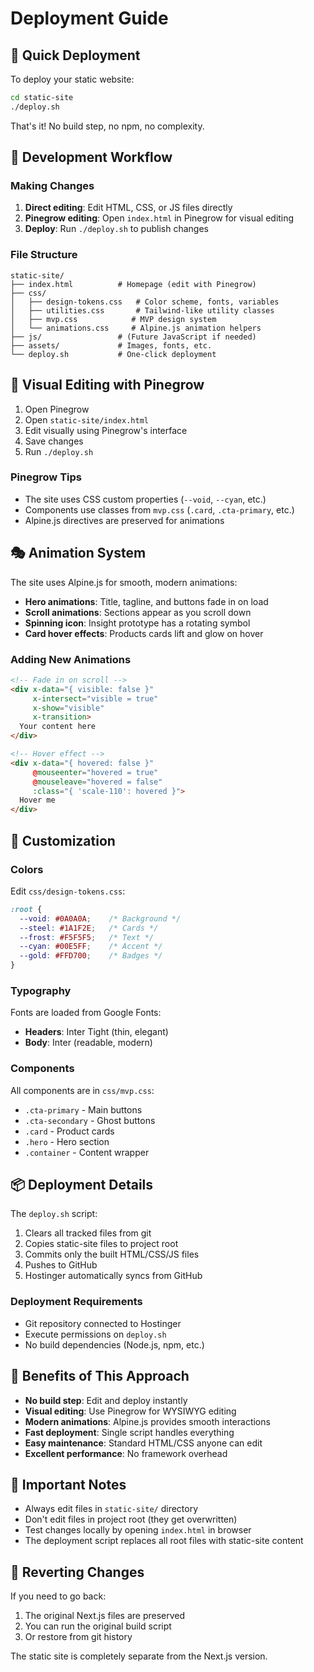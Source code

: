 # Deployment Guide

## 🚀 Quick Deployment

To deploy your static website:

```bash
cd static-site
./deploy.sh
```

That's it! No build step, no npm, no complexity.

## 🔄 Development Workflow

### Making Changes

1. **Direct editing**: Edit HTML, CSS, or JS files directly
2. **Pinegrow editing**: Open `index.html` in Pinegrow for visual editing
3. **Deploy**: Run `./deploy.sh` to publish changes

### File Structure

```
static-site/
├── index.html          # Homepage (edit with Pinegrow)
├── css/
│   ├── design-tokens.css   # Color scheme, fonts, variables
│   ├── utilities.css       # Tailwind-like utility classes
│   ├── mvp.css            # MVP design system
│   └── animations.css     # Alpine.js animation helpers
├── js/                 # (Future JavaScript if needed)
├── assets/             # Images, fonts, etc.
└── deploy.sh           # One-click deployment
```

## 🎨 Visual Editing with Pinegrow

1. Open Pinegrow
2. Open `static-site/index.html`
3. Edit visually using Pinegrow's interface
4. Save changes
5. Run `./deploy.sh`

### Pinegrow Tips

- The site uses CSS custom properties (`--void`, `--cyan`, etc.)
- Components use classes from `mvp.css` (`.card`, `.cta-primary`, etc.)
- Alpine.js directives are preserved for animations

## 🎭 Animation System

The site uses Alpine.js for smooth, modern animations:

- **Hero animations**: Title, tagline, and buttons fade in on load
- **Scroll animations**: Sections appear as you scroll down
- **Spinning icon**: Insight prototype has a rotating symbol
- **Card hover effects**: Products cards lift and glow on hover

### Adding New Animations

```html
<!-- Fade in on scroll -->
<div x-data="{ visible: false }"
     x-intersect="visible = true"
     x-show="visible"
     x-transition>
  Your content here
</div>

<!-- Hover effect -->
<div x-data="{ hovered: false }"
     @mouseenter="hovered = true"
     @mouseleave="hovered = false"
     :class="{ 'scale-110': hovered }">
  Hover me
</div>
```

## 🔧 Customization

### Colors

Edit `css/design-tokens.css`:

```css
:root {
  --void: #0A0A0A;    /* Background */
  --steel: #1A1F2E;   /* Cards */
  --frost: #F5F5F5;   /* Text */
  --cyan: #00E5FF;    /* Accent */
  --gold: #FFD700;    /* Badges */
}
```

### Typography

Fonts are loaded from Google Fonts:
- **Headers**: Inter Tight (thin, elegant)
- **Body**: Inter (readable, modern)

### Components

All components are in `css/mvp.css`:
- `.cta-primary` - Main buttons
- `.cta-secondary` - Ghost buttons
- `.card` - Product cards
- `.hero` - Hero section
- `.container` - Content wrapper

## 📦 Deployment Details

The `deploy.sh` script:

1. Clears all tracked files from git
2. Copies static-site files to project root
3. Commits only the built HTML/CSS/JS files
4. Pushes to GitHub
5. Hostinger automatically syncs from GitHub

### Deployment Requirements

- Git repository connected to Hostinger
- Execute permissions on `deploy.sh`
- No build dependencies (Node.js, npm, etc.)

## 🎯 Benefits of This Approach

- **No build step**: Edit and deploy instantly
- **Visual editing**: Use Pinegrow for WYSIWYG editing
- **Modern animations**: Alpine.js provides smooth interactions
- **Fast deployment**: Single script handles everything
- **Easy maintenance**: Standard HTML/CSS anyone can edit
- **Excellent performance**: No framework overhead

## 🚨 Important Notes

- Always edit files in `static-site/` directory
- Don't edit files in project root (they get overwritten)
- Test changes locally by opening `index.html` in browser
- The deployment script replaces all root files with static-site content

## 🔄 Reverting Changes

If you need to go back:

1. The original Next.js files are preserved
2. You can run the original build script
3. Or restore from git history

The static site is completely separate from the Next.js version.